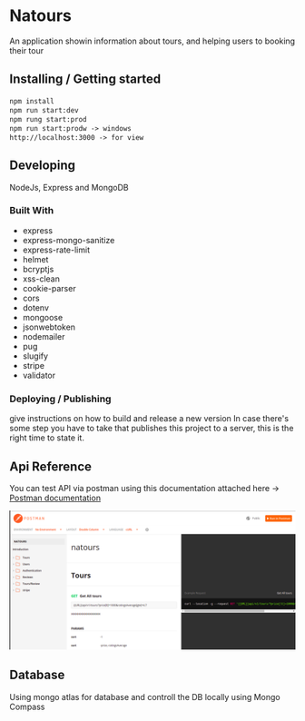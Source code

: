 # Natours

An application showin information about tours, and helping users to booking their tour

## Installing / Getting started


```shell
npm install
npm run start:dev 
npm rung start:prod
npm run start:prodw -> windows
http://localhost:3000 -> for view 
```

## Developing

NodeJs, Express and MongoDB

### Built With
* express
* express-mongo-sanitize
* express-rate-limit
* helmet
* bcryptjs
* xss-clean
* cookie-parser
* cors
* dotenv
* mongoose
* jsonwebtoken
* nodemailer
* pug
* slugify
* stripe
* validator


### Deploying / Publishing
give instructions on how to build and release a new version
In case there's some step you have to take that publishes this project to a
server, this is the right time to state it.


## Api Reference

You can test API via postman using this documentation attached here -> [Postman documentation](https://documenter.getpostman.com/view/14845189/UVJhDaYA)

![alt text](./public/img/postman.png)


## Database

Using mongo atlas for database and controll the DB locally using Mongo Compass
